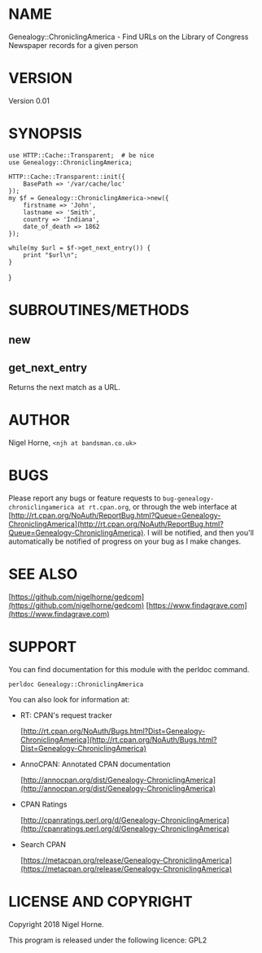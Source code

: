 # NAME

Genealogy::ChroniclingAmerica - Find URLs on the Library of Congress Newspaper records for a given person

# VERSION

Version 0.01

# SYNOPSIS

    use HTTP::Cache::Transparent;  # be nice
    use Genealogy::ChroniclingAmerica;

    HTTP::Cache::Transparent::init({
        BasePath => '/var/cache/loc'
    });
    my $f = Genealogy::ChroniclingAmerica->new({
        firstname => 'John',
        lastname => 'Smith',
        country => 'Indiana',
        date_of_death => 1862
    });

    while(my $url = $f->get_next_entry()) {
        print "$url\n";
    }
}

# SUBROUTINES/METHODS

## new

## get\_next\_entry

Returns the next match as a URL.

# AUTHOR

Nigel Horne, `<njh at bandsman.co.uk>`

# BUGS

Please report any bugs or feature requests to `bug-genealogy-chroniclingamerica at rt.cpan.org`,
or through the web interface at
[http://rt.cpan.org/NoAuth/ReportBug.html?Queue=Genealogy-ChroniclingAmerica](http://rt.cpan.org/NoAuth/ReportBug.html?Queue=Genealogy-ChroniclingAmerica).
I will be notified, and then you'll
automatically be notified of progress on your bug as I make changes.

# SEE ALSO

[https://github.com/nigelhorne/gedcom](https://github.com/nigelhorne/gedcom)
[https://www.findagrave.com](https://www.findagrave.com)

# SUPPORT

You can find documentation for this module with the perldoc command.

    perldoc Genealogy::ChroniclingAmerica

You can also look for information at:

- RT: CPAN's request tracker

    [http://rt.cpan.org/NoAuth/Bugs.html?Dist=Genealogy-ChroniclingAmerica](http://rt.cpan.org/NoAuth/Bugs.html?Dist=Genealogy-ChroniclingAmerica)

- AnnoCPAN: Annotated CPAN documentation

    [http://annocpan.org/dist/Genealogy-ChroniclingAmerica](http://annocpan.org/dist/Genealogy-ChroniclingAmerica)

- CPAN Ratings

    [http://cpanratings.perl.org/d/Genealogy-ChroniclingAmerica](http://cpanratings.perl.org/d/Genealogy-ChroniclingAmerica)

- Search CPAN

    [https://metacpan.org/release/Genealogy-ChroniclingAmerica](https://metacpan.org/release/Genealogy-ChroniclingAmerica)

# LICENSE AND COPYRIGHT

Copyright 2018 Nigel Horne.

This program is released under the following licence: GPL2
